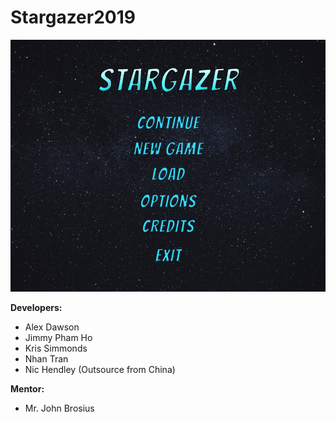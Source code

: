 # Stargazer2019

![](Images/Menu.PNG)

**Developers:**
- Alex Dawson
- Jimmy Pham Ho
- Kris Simmonds
- Nhan Tran
- Nic Hendley (Outsource from China)

**Mentor:**
- Mr. John Brosius

